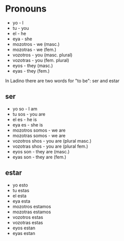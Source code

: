 # Pronouns

* yo       - I
* tu       - you
* el       - he
* eya      - she
* mozotros - we (masc.)
* mozotras - we (fem.)
* vozotros - you (masc. plural)
* vozotras - you (fem. plural)
* eyos     - they (masc.)
* eyas     - they (fem.)

In Ladino there are two words for "to be": ser and estar

## ser

* yo so          - I am
* tu sos         - you are
* el es          - he is
* eya  es        - she is
* mozotros somos - we are
* mozotras somos - we are
* vozotros shos  - you are (plural masc.)
* vozotras shos  - you are (plural fem.)
* eyos son       - they are (masc.)
* eyas son       - they are (fem.)

## estar

* yo esto
* tu estas
* el esta
* eya esta
* mozotros estamos
* mozotras estamos
* vozotros estas
* vozotras estas
* eyos estan
* eyas estan
